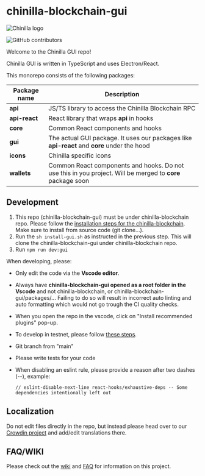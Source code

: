 # chinilla-blockchain-gui

![Chinilla logo](https://www.chinilla.com/wp-content/uploads/2022/09/chinilla-logo.svg)

![GitHub contributors](https://img.shields.io/github/contributors/Chinilla/chinilla-blockchain-gui?logo=GitHub)

Welcome to the Chinilla GUI repo!

Chinilla GUI is written in TypeScript and uses Electron/React.

This monorepo consists of the following packages:

| Package name  | Description                                                                                                |
| ------------- | ---------------------------------------------------------------------------------------------------------- |
| **api**       | JS/TS library to access the Chinilla Blockchain RPC                                                            |
| **api-react** | React library that wraps **api** in hooks                                                                  |
| **core**      | Common React components and hooks                                                                          |
| **gui**       | The actual GUI package. It uses our packages like **api-react** and **core** under the hood                |
| **icons**     | Chinilla specific icons                                                                                        |
| **wallets**   | Common React components and hooks. Do not use this in you project. Will be merged to **core** package soon |

## Development

1. This repo (chinilla-blockchain-gui) must be under chinilla-blockchain repo. Please follow the [installation steps for the chinilla-blockchain](https://github.com/Chinilla/chinilla-blockchain/wiki/INSTALL#install-from-source). Make sure to install from source code (git clone...).
2. Run the `sh install-gui.sh` as instructed in the previous step. This will clone the chinilla-blockchain-gui under chinilla-blockchain repo.
3. Run `npm run dev:gui`

When developing, please:

- Only edit the code via the **Vscode editor**.
- Always have **chinilla-blockchain-gui opened as a root folder in the Vscode** and not chinilla-blockchain, or chinilla-blockchain-gui/packages/... Failing to do so will result in incorrect auto linting and auto formatting which would not go trough the CI quality checks.
- When you open the repo in the vscode, click on "Install recommended plugins" pop-up.
- To develop in testnet, please follow [these steps](https://github.com/Chinilla/chinilla-blockchain/wiki/How-to-connect-to-the-Testnet).
- Git branch from "main"
- Please write tests for your code
- When disabling an eslint rule, please provide a reason after two dashes (--), example:

  `// eslint-disable-next-line react-hooks/exhaustive-deps -- Some dependencies intentionally left out`

## Localization

Do not edit files directly in the repo, but instead please head over to our [Crowdin project](https://crowdin.com/project/chinilla-blockchain/) and add/edit translations there.

## FAQ/WIKI

Please check out the [wiki](https://github.com/Chinilla/chinilla-blockchain/wiki)
and [FAQ](https://github.com/Chinilla/chinilla-blockchain/wiki/FAQ) for
information on this project.
